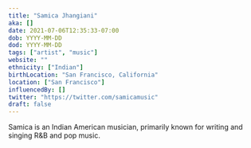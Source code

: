 ```yaml
---
title: "Samica Jhangiani"
aka: []
date: 2021-07-06T12:35:33-07:00
dob: YYYY-MM-DD
dod: YYYY-MM-DD
tags: ["artist", "music"]
website: ""
ethnicity: ["Indian"]
birthLocation: "San Francisco, California"
location: ["San Francisco"]
influencedBy: []
twitter: "https://twitter.com/samicamusic"
draft: false
---
```


Samica is an Indian American musician, primarily known for writing and singing
R&B and pop music.

